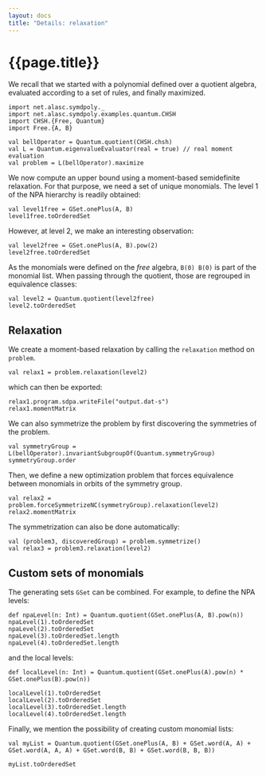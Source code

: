 ```yaml
---
layout: docs
title: "Details: relaxation"
---
```


# {{page.title}}

We recall that we started with a polynomial defined over a quotient algebra, evaluated according to a set of rules, and finally maximized.
```tut:silent
import net.alasc.symdpoly._
import net.alasc.symdpoly.examples.quantum.CHSH
import CHSH.{Free, Quantum}
import Free.{A, B}
```
```tut
val bellOperator = Quantum.quotient(CHSH.chsh)
val L = Quantum.eigenvalueEvaluator(real = true) // real moment evaluation
val problem = L(bellOperator).maximize
```
We now compute an upper bound using a moment-based semidefinite relaxation. For that purpose, we need a set of unique monomials. The level 1 of the NPA hierarchy is readily obtained:

```tut
val level1free = GSet.onePlus(A, B)
level1free.toOrderedSet
```
However, at level 2, we make an interesting observation:
```tut
val level2free = GSet.onePlus(A, B).pow(2)
level2free.toOrderedSet
```
As the monomials were defined on the *free* algebra, `B(0) B(0)` is part of the monomial list. When passing through the quotient, those are regrouped in equivalence classes:
```tut
val level2 = Quantum.quotient(level2free)
level2.toOrderedSet
```

## Relaxation

We create a moment-based relaxation by calling the `relaxation` method on `problem`.

```tut
val relax1 = problem.relaxation(level2)
```

which can then be exported:

```tut
relax1.program.sdpa.writeFile("output.dat-s")
relax1.momentMatrix
```

We can also symmetrize the problem by first discovering the symmetries of the problem.
```tut
val symmetryGroup = L(bellOperator).invariantSubgroupOf(Quantum.symmetryGroup)
symmetryGroup.order
```
Then, we define a new optimization problem that forces equivalence between monomials in orbits of the symmetry group.
```tut
val relax2 = problem.forceSymmetrizeNC(symmetryGroup).relaxation(level2)
relax2.momentMatrix
```

The symmetrization can also be done automatically:
```tut
val (problem3, discoveredGroup) = problem.symmetrize()
val relax3 = problem3.relaxation(level2)
```

## Custom sets of monomials

The generating sets `GSet` can be combined. For example, to define the NPA levels:

```tut
def npaLevel(n: Int) = Quantum.quotient(GSet.onePlus(A, B).pow(n))
npaLevel(1).toOrderedSet
npaLevel(2).toOrderedSet
npaLevel(3).toOrderedSet.length
npaLevel(4).toOrderedSet.length
```
and the local levels:
```tut
def localLevel(n: Int) = Quantum.quotient(GSet.onePlus(A).pow(n) * GSet.onePlus(B).pow(n))

localLevel(1).toOrderedSet
localLevel(2).toOrderedSet
localLevel(3).toOrderedSet.length
localLevel(4).toOrderedSet.length
```

Finally, we mention the possibility of creating custom monomial lists:
```tut
val myList = Quantum.quotient(GSet.onePlus(A, B) + GSet.word(A, A) + GSet.word(A, A, A) + GSet.word(B, B) + GSet.word(B, B, B))

myList.toOrderedSet
```
